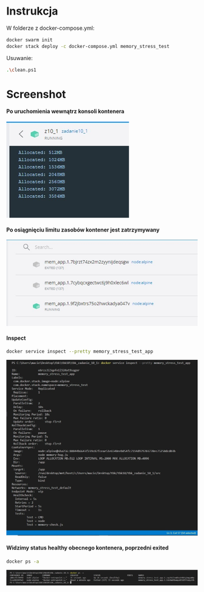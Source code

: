 # Instrukcja
W folderze z docker-compose.yml:
```sh
docker swarm init 
docker stack deploy -c docker-compose.yml memory_stress_test 
```
Usuwanie:
```sh
.\clean.ps1  
``` 
# Screenshot
#### Po uruchomienia wewnątrz konsoli kontenera
![](images/allocated_memory.jpg)
#### Po osiągnięciu limitu zasobów kontener jest zatrzymywany
![](images/containers.jpg)
#### Inspect
```sh
docker service inspect --pretty memory_stress_test_app
```
![](images/service_inspect.jpg)
#### Widzimy status healthy obecnego kontenera, poprzedni exited
```sh
docker ps -a
```
![](images/docker_ps_a.jpg)